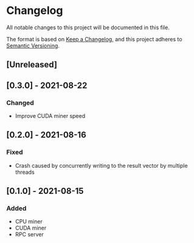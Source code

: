 # Changelog

All notable changes to this project will be documented in this file.

The format is based on [Keep a Changelog](https://keepachangelog.com/en/1.0.0/),
and this project adheres to [Semantic Versioning](https://semver.org/spec/v2.0.0.html).

## [Unreleased]

## [0.3.0] - 2021-08-22
### Changed

 * Improve CUDA miner speed

## [0.2.0] - 2021-08-16
### Fixed

 * Crash caused by concurrently writing to the result vector by multiple threads

## [0.1.0] - 2021-08-15
### Added

 * CPU miner
 * CUDA miner
 * RPC server
